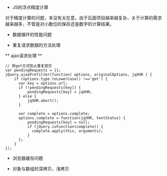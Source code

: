 * JS的浮点精度计算

对于精度计算的问题，本没有太在意，由于后面项目越来越复杂，关于计算的需求越来越多，不管是对小数位的保存还是数字的计算结果。

* 数据循环的性能问题

* 重复请求数据的方法处理

** ajax请求处理 **

```
// 除get方式防止重复提交
var pendingRequests = {};
jQuery.ajaxPrefilter(function( options, originalOptions, jqXHR ) {
    if (options.type.toLowerCase() !=='get') {
      var key = options.url;
      if (!pendingRequests[key]) {  
          pendingRequests[key] = jqXHR;
      } else {
          jqXHR.abort();
      }
  
      var complete = options.complete;
      options.complete = function(jqXHR, textStatus) {
          pendingRequests[key] = null;
          if (jQuery.isFunction(complete)) {
            complete.apply(this, arguments);
          }
      };
    }    
});
```

* 浏览器缓存问题

* 对象与数组的深拷贝，浅拷贝

